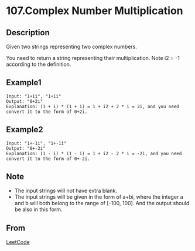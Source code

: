 # 107.Complex Number Multiplication

## Description

Given two strings representing two complex numbers.

You need to return a string representing their multiplication. Note i2 = -1 according to the definition.

## Example1

```
Input: "1+1i", "1+1i"
Output: "0+2i"
Explanation: (1 + i) * (1 + i) = 1 + i2 + 2 * i = 2i, and you need convert it to the form of 0+2i.
```

## Example2

```
Input: "1+-1i", "1+-1i"
Output: "0+-2i"
Explanation: (1 - i) * (1 - i) = 1 + i2 - 2 * i = -2i, and you need convert it to the form of 0+-2i.
```

## Note

- The input strings will not have extra blank.
- The input strings will be given in the form of a+bi, where the integer a and b will both belong to the range of [-100, 100]. And the output should be also in this form.

## From

[LeetCode](https://leetcode.com/problems/complex-number-multiplication)

